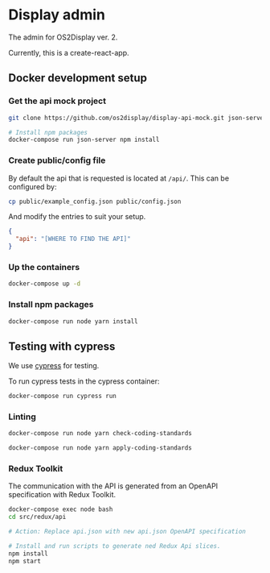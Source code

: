 # Display admin

The admin for OS2Display ver. 2.

Currently, this is a create-react-app.

## Docker development setup

### Get the api mock project

```bash
git clone https://github.com/os2display/display-api-mock.git json-server

# Install npm packages
docker-compose run json-server npm install
```

### Create public/config file

By default the api that is requested is located at `/api/`.
This can be configured by:

```bash
cp public/example_config.json public/config.json
```

And modify the entries to suit your setup.

```json
{
  "api": "[WHERE TO FIND THE API]"
}
```

### Up the containers

```bash
docker-compose up -d
```

### Install npm packages

```bash
docker-compose run node yarn install
```

## Testing with cypress

We use [cypress](https://www.cypress.io/) for testing.

To run cypress tests in the cypress container:

```bash
docker-compose run cypress run
```

### Linting

```bash
docker-compose run node yarn check-coding-standards
```

```bash
docker-compose run node yarn apply-coding-standards
```

### Redux Toolkit

The communication with the API is generated from an OpenAPI
specification with Redux Toolkit.

```bash
docker-compose exec node bash
cd src/redux/api

# Action: Replace api.json with new api.json OpenAPI specification

# Install and run scripts to generate ned Redux Api slices. 
npm install
npm start
```
